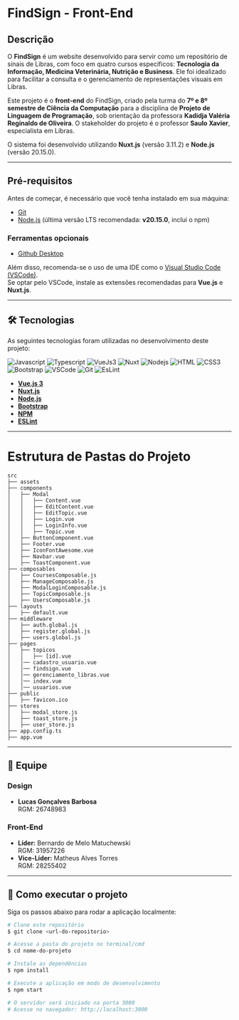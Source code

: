 # FindSign - Front-End

## Descrição

O **FindSign** é um website desenvolvido para servir como um repositório de sinais de Libras, com foco em quatro cursos específicos: **Tecnologia da Informação, Medicina Veterinária, Nutrição e Business**. Ele foi idealizado para facilitar a consulta e o gerenciamento de representações visuais em Libras.

Este projeto é o **front-end** do FindSign, criado pela turma do **7º e 8º semestre de Ciência da Computação** para a disciplina de **Projeto de Linguagem de Programação**, sob orientação da professora **Kadidja Valéria Reginaldo de Oliveira**. O stakeholder do projeto é o professor **Saulo Xavier**, especialista em Libras.

O sistema foi desenvolvido utilizando **Nuxt.js** (versão 3.11.2) e **Node.js** (versão 20.15.0).

---

## Pré-requisitos

Antes de começar, é necessário que você tenha instalado em sua máquina:

- [Git](https://git-scm.com)  
- [Node.js](https://nodejs.org/en/download) (última versão LTS recomendada: **v20.15.0**, inclui o npm)

### Ferramentas opcionais

- [Github Desktop](https://desktop.github.com/)

Além disso, recomenda-se o uso de uma IDE como o [Visual Studio Code (VSCode)](https://code.visualstudio.com/).  
Se optar pelo VSCode, instale as extensões recomendadas para **Vue.js** e **Nuxt.js**.

---

## 🛠 Tecnologias

As seguintes tecnologias foram utilizadas no desenvolvimento deste projeto:

![Javascript](https://img.shields.io/badge/Javascript-F0DB4F?style=for-the-badge&labelColor=black&logo=javascript&logoColor=F0DB4F)
![Typescript](https://img.shields.io/badge/Typescript-007acc?style=for-the-badge&labelColor=black&logo=typescript&logoColor=007acc)
![VueJs3](https://img.shields.io/badge/Vue.js-35495E?style=for-the-badge&logo=vuedotjs&logoColor=4FC08D)
![Nuxt](https://img.shields.io/badge/nuxt.js-00DC82?style=for-the-badge&logo=nuxt.js&logoColor=white)
![Nodejs](https://img.shields.io/badge/Nodejs-3C873A?style=for-the-badge&labelColor=black&logo=node.js&logoColor=3C873A)
![HTML](https://img.shields.io/badge/HTML5-E34F26?style=for-the-badge&logo=html5&logoColor=white)
![CSS3](https://img.shields.io/badge/CSS3-1572B6?style=for-the-badge&logo=css3&logoColor=white)
![Bootstrap](https://img.shields.io/badge/Bootstrap-563D7C?style=for-the-badge&logo=bootstrap&logoColor=white)
![VSCode](https://img.shields.io/badge/Visual_Studio-0078d7?style=for-the-badge&logo=visual%20studio&logoColor=white)
![Git](https://img.shields.io/badge/Git-F05032?style=for-the-badge&logo=git&logoColor=white)
![EsLint](https://img.shields.io/badge/eslint-3A33D1?style=for-the-badge&logo=eslint&logoColor=white)

- **[Vue.js 3](https://vuejs.org/)**
- **[Nuxt.js](https://nuxt.com/)**
- **[Node.js](https://nodejs.org/)**
- **[Bootstrap](https://getbootstrap.com/)**
- **[NPM](https://www.npmjs.com/)**
- **[ESLint](https://eslint.org/)**

---

# Estrutura de Pastas do Projeto

```plaintext
src
├── assets
├── components
│   ├── Modal
│   │   ├── Content.vue
│   │   ├── EditContent.vue
│   │   ├── EditTopic.vue
│   │   ├── Login.vue
│   │   ├── LoginInfo.vue
│   │   ├── Topic.vue
│   ├── ButtonComponent.vue
│   ├── Footer.vue
│   ├── IconFontAwesome.vue
│   ├── Navbar.vue
│   ├── ToastComponent.vue
├── composables
│   ├── CoursesComposable.js
│   ├── ManageComposable.js
│   ├── ModalLoginComposable.js
│   ├── TopicComposable.js
│   ├── UsersComposable.js
├── layouts
│   ├── default.vue
├── middleware
│   ├── auth.global.js
│   ├── register.global.js
│   ├── users.global.js
├── pages
│   ├── topicos
│   │   ├── [id].vue
│   │── cadastro_usuario.vue
│   │── findsign.vue
│   │── gerenciamento_libras.vue
│   │── index.vue
│   │── usuarios.vue
├── public
│   ├── favicon.ico
├── stores
│   ├── modal_store.js
│   ├── toast_store.js
│   ├── user_store.js
├── app.config.ts
├── app.vue
```
---

## 👥 Equipe

### **Design**
- **Lucas Gonçalves Barbosa**  
  RGM: 26748983

### **Front-End**
- **Líder:** Bernardo de Melo Matuchewski  
  RGM: 31957226  
- **Vice-Líder:** Matheus Alves Torres  
  RGM: 28255402

---

## 🎲 Como executar o projeto

Siga os passos abaixo para rodar a aplicação localmente:

```bash
# Clone este repositório
$ git clone <url-do-repositorio>

# Acesse a pasta do projeto no terminal/cmd
$ cd nome-do-projeto

# Instale as dependências
$ npm install

# Execute a aplicação em modo de desenvolvimento
$ npm start

# O servidor será iniciado na porta 3000
# Acesse no navegador: http://localhost:3000
